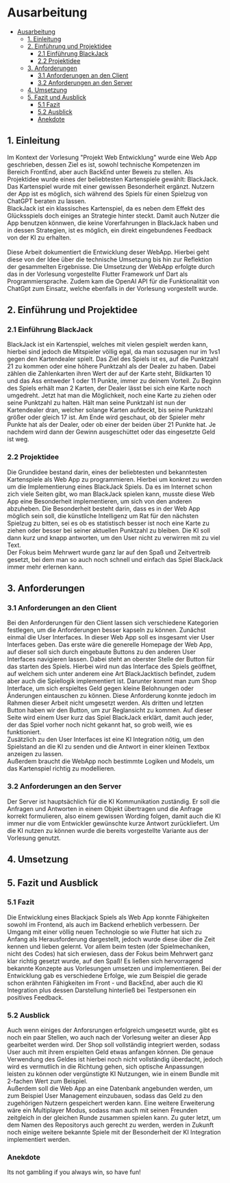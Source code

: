 # Ausarbeitung
- [Ausarbeitung](#ausarbeitung)
  - [1. Einleitung](#1-einleitung)
  - [2. Einführung und Projektidee](#2-einführung-und-projektidee)
    - [2.1 Einführung BlackJack](#21-einführung-blackjack)
    - [2.2 Projektidee](#22-projektidee)
  - [3. Anforderungen](#3-anforderungen)
    - [3.1 Anforderungen an den Client](#31-anforderungen-an-den-client)
    - [3.2 Anforderungen an den Server](#32-anforderungen-an-den-server)
  - [4. Umsetzung](#4-umsetzung)
  - [5. Fazit und Ausblick](#5-fazit-und-ausblick)
    - [5.1 Fazit](#51-fazit)
    - [5.2 Ausblick](#52-ausblick)
    - [Anekdote](#anekdote)

## 1. Einleitung
Im Kontext der Vorlesung "Projekt Web Entwicklung" wurde eine Web App geschrieben, dessen Ziel es ist, sowohl technische Kompetenzen im Bereich FrontEnd, aber auch BackEnd unter Beweis zu stellen. Als Projektidee wurde eines der beliebtesten Kartenspiele gewählt: BlackJack. Das Kartenspiel wurde mit einer gewissen Besonderheit ergänzt. Nutzern der App ist es möglich, sich während des Spiels für einen Spielzug von ChatGPT beraten zu lassen.  
BlackJack ist ein klassisches Kartenspiel, da es neben dem Effekt des Glücksspiels doch einiges an Strategie hinter steckt. Damit auch Nutzer die App benutzen könnwen, die keine Vorerfahrungen in BlackJack haben und in dessen Strategien, ist es möglich, ein direkt eingebundenes Feedback von der KI zu erhalten.  
<br>
Diese Arbeit dokumentiert die Entwicklung deser WebApp. Hierbei geht diese von der Idee über die technische Umsetzung bis hin zur Reflektion der gesammelten Ergebnisse. Die Umsetzung der WebApp erfolgte durch das in der Vorlesung vorgestellte Flutter Framework unf Dart als Programmiersprache. Zudem kam die OpenAI API für die Funktionalität von ChatGpt zum Einsatz, welche ebenfalls in der Vorlesung vorgestellt wurde.

## 2. Einführung und Projektidee
### 2.1 Einführung BlackJack
BlackJack ist ein Kartenspiel, welches mit vielen gespielt werden kann, hierbei sind jedoch die Mitspieler völlig egal, da man sozusagen nur im 1vs1 gegen den Kartendealer spielt. Das Ziel des Spiels ist es, auf die Punktzahl 21 zu kommen oder eine höhere Punktzahl als der Dealer zu haben. Dabei zählen die Zahlenkarten ihren Wert der auf der Karte steht, Bildkarten 10 und das Ass entweder 1 oder 11 Punkte, immer zu deinem Vorteil. Zu Beginn des Spiels erhält man 2 Karten, der Dealer lässt bei sich eine Karte noch umgedreht. Jetzt hat man die Möglichkeit, noch eine Karte zu ziehen oder seine Punktzahl zu halten. Hält man seine Punktzahl ist nun der Kartendealer dran, welcher solange Karten aufdeckt, bis seine Punktzahl größer oder gleich 17 ist. Am Ende wird geschaut, ob der Spieler mehr Punkte hat als der Dealer, oder ob einer der beiden über 21 Punkte hat. Je nachdem wird dann der Gewinn ausgeschüttet oder das eingesetzte Geld ist weg.

### 2.2 Projektidee
Die Grundidee bestand darin, eines der beliebtesten und bekanntesten Kartenspiele als Web App zu programmieren. Hierbei um konkret zu werden um die Implementierung eines BlackJack Spiels. Da es im Internet schon zich viele Seiten gibt, wo man BlackJack spielen kann, musste diese Web App eine Besonderheit implementieren, um sich von den anderen abzuheben. Die Besonderheit besteht darin, dass es in der Web App möglich sein soll, die künstliche Intelligenz um Rat für den nächsten Spielzug zu bitten, sei es ob es statistisch besser ist noch eine Karte zu ziehen oder besser bei seiner aktuellen Punktzahl zu bleiben. Die KI soll dann kurz und knapp antworten, um den User nicht zu verwirren mit zu viel Text.  
Der Fokus beim Mehrwert wurde ganz lar auf den Spaß und Zeitvertreib gesetzt, bei dem man so auch noch schnell  und einfach das Spiel BlackJack immer mehr erlernen kann.

## 3. Anforderungen
### 3.1 Anforderungen an den Client
Bei den Anforderungen für den Client lassen sich verschiedene Kategorien festlegen, um die Anforderungen besser kapseln zu können. Zunächst einmal die User Interfaces. In dieser Web App soll es insgesamt vier User Interfaces geben. Das erste wäre die generelle Homepage der Web App, auf dieser soll sich durch eingebaute Buttons zu den anderen User Interfaces navigieren lassen. Dabei steht an oberster Stelle der Button für das starten des Spiels. Hierbei wird nun das Interface des Spiels geöffnet, auf welchem sich unter anderem eine Art BlackJacktisch befindet, zudem aber auch die Spiellogik implementiert ist. Darunter kommt man zum Shop Interface, um sich erspieltes Geld gegen kleine Belohnungen oder Änderungen eintauschen zu können. Diese Anforderung konnte jedoch im Rahmen dieser Arbeit nicht umgesetzt werden. Als dritten und letzten Button haben wir den Button, um zur Reglansicht zu kommen. Auf dieser Seite wird einem User kurz das Spiel BlackJack erklärt, damit auch jeder, der das Spiel vorher noch nicht gekannt hat, so grob weiß, wie es funktioniert.  
Zusätzlich zu den User Interfaces ist eine KI Integration nötig, um den Spielstand an die KI zu senden und die Antwort in einer kleinen Textbox anzeigen zu lassen.  
Außerdem braucht die WebApp noch bestimmte Logiken und Models, um das Kartenspiel richtig zu modellieren.

### 3.2 Anforderungen an den Server
Der Server ist hauptsächlich für die KI Kommunikation zuständig. Er soll die Anfragen und Antworten in einem Objekt übertragen und die Anfrage korrekt formulieren, also einem gewissen Wording folgen, damit auch die KI immer nur die vom Entwickler gewünschte kurze Antwort zurückliefert. Um die KI nutzen zu können wurde die bereits vorgestellte Variante aus der Vorlesung genutzt.

## 4. Umsetzung

## 5. Fazit und Ausblick
### 5.1 Fazit
Die Entwicklung eines Blackjack Spiels als Web App konnte Fähigkeiten sowohl im Frontend, als auch im Backend erheblich verbessern. Der Umgang mit einer völlig neuen Technologie so wie Flutter hat sich zu Anfang als Herausforderung dargestellt, jedoch wurde diese über die Zeit kennen und lieben gelernt. Vor allem beim testen (der Spielmechaniken, nicht des Codes) hat sich erwiesen, dass der Fokus beim Mehrwert ganz klar richtig gesetzt wurde, auf den Spaß! Es ließen sich hervorragend bekannte Konzepte aus Vorlesungen umsetzen und implementieren. Bei der Entwicklung gab es verschiedene Erfolge, wie zum Beispiel die gerade schon erähnten Fähigkeiten im Front - und BackEnd, aber auch die KI Integration plus dessen Darstellung hinterließ bei Testpersonen ein positives Feedback.

### 5.2 Ausblick
Auch wenn einiges der Anforsrungen erfolgreich umgesetzt wurde, gibt es noch ein paar Stellen, wo auch nach der Vorlesung weiter an dieser App gearbeitet werden wird. Der Shop soll vollständig integriert werden, sodass User auch mit ihrem erspielten Geld etwas anfangen können. Die genaue Verwendung des Geldes ist hierbei noch nicht vollständig überdacht, jedoch wird es vermutlich in die Richtung gehen, sich optische Anpassungen leisten zu können oder vergünstigte KI Nutzungen, wie in einem Bundle mit 2-fachen Wert zum Beispiel.  
Außerdem soll die Web App an eine Datenbank angebunden werden, um zum Beispiel User Management einzubauen, sodass das Geld zu den zugehörigen Nutzern gespeichert werden kann. Eine weitere Erweiterung wäre ein Multiplayer Modus, sodass man auch mit seinen Freunden zeitgleich in der gleichen Runde zusammen spielen kann. Zu guter letzt, um dem Namen des Repositorys auch gerecht zu werden, werden in Zukunft noch einige weitere bekannte Spiele mit der Besonderheit der KI Integration implementiert werden.

### Anekdote
Its not gambling if you always win, so have fun!